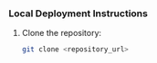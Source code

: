 ### Local Deployment Instructions

1. Clone the repository:
   ```bash
   git clone <repository_url>
